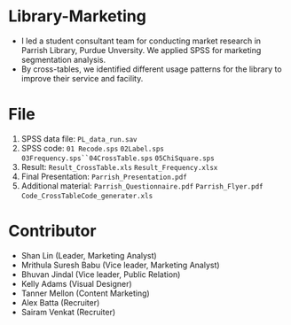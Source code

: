 # Library-Marketing
* I led a student consultant team for conducting market research in Parrish Library, Purdue Unversity. We applied SPSS for marketing segmentation analysis.
* By cross-tables, we identified different usage patterns for the library to improve their service and facility.

# File
1. SPSS data file: `PL_data_run.sav`
2. SPSS code: `01 Recode.sps` `02Label.sps` `03Frequency.sps``04CrossTable.sps` `05ChiSquare.sps`
3. Result: `Result_CrossTable.xls` `Result_Frequency.xlsx` 
4. Final Presentation: `Parrish_Presentation.pdf`
4. Additional material: `Parrish_Questionnaire.pdf` `Parrish_Flyer.pdf` `Code_CrossTableCode_generater.xls`

# Contributor
* Shan Lin (Leader, Marketing Analyst)
* Mrithula Suresh Babu (Vice leader, Marketing Analyst)
* Bhuvan Jindal (Vice leader, Public Relation)
* Kelly Adams (Visual Designer)
* Tanner Mellon (Content Marketing)
* Alex Batta (Recruiter)
* Sairam Venkat (Recruiter)
